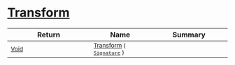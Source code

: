 # [Transform](./TangentExtraction-100663598.md)



| Return | Name | Summary | 
| --- | --- | --- | 
| <sub>[Void](https://docs.microsoft.com/en-us/dotnet/api/System.Void)</sub><img width=200/>| <sub>[Transform](./TangentExtraction-100663598.md) ( [`Signature`](./../../Signature.md) )</sub>| <sub></sub><img width=200/>| <br>


